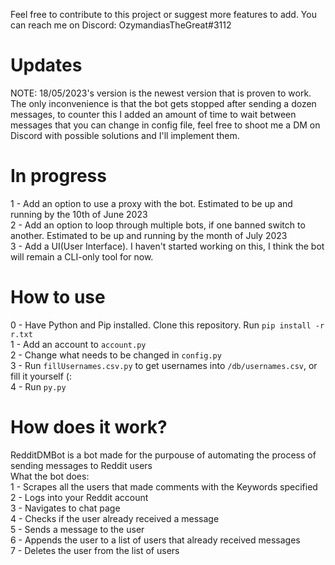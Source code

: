 Feel free to contribute to this project or suggest more features to add. You can reach me on Discord: OzymandiasTheGreat#3112
# Updates
NOTE: 18/05/2023's version is the newest version that is proven to work. The only inconvenience is that the bot gets stopped after sending a dozen messages, to counter this I added an amount of time to wait between messages that you can change in config file, feel free to shoot me a DM on Discord with possible solutions and I'll implement them. <br/>

# In progress
1 - Add an option to use a proxy with the bot. Estimated to be up and running by the 10th of June 2023<br/>
2 - Add an option to loop through multiple bots, if one banned switch to another. Estimated to be up and running by the month of July 2023<br/>
3 - Add a UI(User Interface). I haven't started working on this, I think the bot will remain a CLI-only tool for now.

# How to use
0 - Have Python and Pip installed. Clone this repository. Run ```pip install -r r.txt```<br/>
1 - Add an account to ```account.py```<br/>
2 - Change what needs to be changed in ```config.py```<br/>
3 - Run ```fillUsernames.csv.py``` to get usernames into ```/db/usernames.csv```, or fill it yourself (:<br/>
4 - Run ```py.py```

# How does it work?
RedditDMBot is a bot made for the purpouse of automating the process of sending messages to Reddit users<br/>
What the bot does:<br/>
1 - Scrapes all the users that made comments with the Keywords specified<br/>
2 - Logs into your Reddit account<br/>
3 - Navigates to chat page<br/>
4 - Checks if the user already received a message<br/>
5 - Sends a message to the user<br/>
6 - Appends the user to a list of users that already received messages<br/>
7 - Deletes the user from the list of users<br/>
